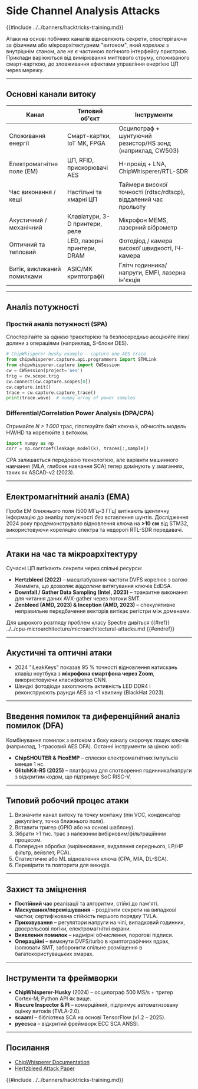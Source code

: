 # Side Channel Analysis Attacks

{{#include ../../banners/hacktricks-training.md}}

Атаки на основі побічних каналів відновлюють секрети, спостерігаючи за фізичним або мікроархітектурним "витоком", який *корелює* з внутрішнім станом, але *не є* частиною логічного інтерфейсу пристрою. Приклади варіюються від вимірювання миттєвого струму, споживаного смарт-карткою, до зловживання ефектами управління енергією ЦП через мережу.

---

## Основні канали витоку

| Канал | Типовий об'єкт | Інструменти |
|-------|----------------|-------------|
| Споживання енергії | Смарт-картки, IoT МК, FPGA | Осцилограф + шунтуючий резистор/HS зонд (наприклад, CW503) |
| Електромагнітне поле (EM) | ЦП, RFID, прискорювачі AES | H-провід + LNA, ChipWhisperer/RTL-SDR |
| Час виконання / кеші | Настільні та хмарні ЦП | Таймери високої точності (rdtsc/rdtscp), віддалений час прольоту |
| Акустичний / механічний | Клавіатури, 3-D принтери, реле | Мікрофон MEMS, лазерний віброметр |
| Оптичний та тепловий | LED, лазерні принтери, DRAM | Фотодіод / камера високої швидкості, ІЧ-камера |
| Витік, викликаний помилками | ASIC/МК криптографії | Глітч годинника/напруги, EMFI, лазерна ін'єкція |

---

## Аналіз потужності

### Простий аналіз потужності (SPA)
Спостерігайте за *однією* траєкторією та безпосередньо асоціюйте піки/долини з операціями (наприклад, S-блоки DES).
```python
# ChipWhisperer-husky example – capture one AES trace
from chipwhisperer.capture.api.programmers import STMLink
from chipwhisperer.capture import CWSession
cw = CWSession(project='aes')
trig = cw.scope.trig
cw.connect(cw.capture.scopes[0])
cw.capture.init()
trace = cw.capture.capture_trace()
print(trace.wave)  # numpy array of power samples
```
### Differential/Correlation Power Analysis (DPA/CPA)
Отримайте *N > 1 000* трас, гіпотезуйте байт ключа `k`, обчисліть модель HW/HD та корелюйте з витоком.
```python
import numpy as np
corr = np.corrcoef(leakage_model(k), traces[:,sample])
```
CPA залишається передовою технологією, але варіанти машинного навчання (MLA, глибоке навчання SCA) тепер домінують у змаганнях, таких як ASCAD-v2 (2023).

---

## Електромагнітний аналіз (EMA)
Проби EM ближнього поля (500 МГц–3 ГГц) витікають ідентичну інформацію до аналізу потужності *без* вставлення шунтів. Дослідження 2024 року продемонструвало відновлення ключа на **>10 см** від STM32, використовуючи кореляцію спектра та недорогі RTL-SDR передавачі.

---

## Атаки на час та мікроархітектуру
Сучасні ЦП витікають секрети через спільні ресурси:
* **Hertzbleed (2022)** – масштабування частоти DVFS корелює з вагою Хеммінга, що дозволяє *віддалене* витягування ключів EdDSA.
* **Downfall / Gather Data Sampling (Intel, 2023)** – транзитне виконання для читання даних AVX-gather через потоки SMT.
* **Zenbleed (AMD, 2023) & Inception (AMD, 2023)** – спекулятивне неправильне передбачення векторів витікає регістри між доменами.

Для широкого розгляду проблем класу Spectre дивіться {{#ref}}
../../cpu-microarchitecture/microarchitectural-attacks.md
{{#endref}}

---

## Акустичні та оптичні атаки
* 2024 "​iLeakKeys" показав 95 % точності відновлення натискань клавіш ноутбука з **мікрофона смартфона через Zoom**, використовуючи класифікатор CNN.
* Швидкі фотодіоди захоплюють активність LED DDR4 і реконструюють раунди AES за <1 хвилину (BlackHat 2023).

---

## Введення помилок та диференційний аналіз помилок (DFA)
Комбінування помилок з витоком з боку каналу скорочує пошук ключів (наприклад, 1-трасовий AES DFA). Останні інструменти за ціною хобі:
* **ChipSHOUTER & PicoEMP** – сплески електромагнітних імпульсів менше 1 нс.
* **GlitchKit-R5 (2025)** – платформа для спотворення годинника/напруги з відкритим кодом, що підтримує SoC RISC-V.

---

## Типовий робочий процес атаки
1. Визначити канал витоку та точку монтажу (пін VCC, конденсатор декуплінгу, точка ближнього поля).
2. Вставити тригер (GPIO або на основі шаблону).
3. Зібрати >1 тис. трас з належним вибірковим/фільтраційним процесом.
4. Попередня обробка (вирівнювання, видалення середнього, LP/HP фільтр, вейвлет, PCA).
5. Статистичне або ML відновлення ключа (CPA, MIA, DL-SCA).
6. Перевірити та повторити для викидів.

---

## Захист та зміцнення
* **Постійний час** реалізації та алгоритми, стійкі до пам'яті.
* **Маскування/перемішування** – розділити секрети на випадкові частки; сертифікована стійкість першого порядку TVLA.
* **Приховування** – регулятори напруги на чіпі, випадковий годинник, двоєрельсові логіки, електромагнітні екрани.
* **Виявлення помилок** – надмірні обчислення, порогові підписи.
* **Операційні** – вимкнути DVFS/turbo в криптографічних ядрах, ізолювати SMT, заборонити спільне розміщення в багатокористувацьких хмарах.

---

## Інструменти та фреймворки
* **ChipWhisperer-Husky** (2024) – осцилограф 500 MS/s + тригер Cortex-M; Python API як вище.
* **Riscure Inspector & FI** – комерційний, підтримує автоматизовану оцінку витоків (TVLA-2.0).
* **scaaml** – бібліотека SCA на основі TensorFlow (v1.2 – 2025).
* **pyecsca** – відкритий фреймворк ECC SCA ANSSI.

---

## Посилання

* [ChipWhisperer Documentation](https://chipwhisperer.readthedocs.io/en/latest/)
* [Hertzbleed Attack Paper](https://www.hertzbleed.com/)


{{#include ../../banners/hacktricks-training.md}}
